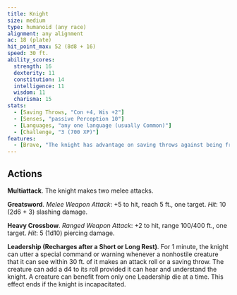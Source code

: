 ```yaml
---
title: Knight
size: medium
type: humanoid (any race)
alignment: any alignment
ac: 18 (plate)
hit_point_max: 52 (8d8 + 16)
speed: 30 ft.
ability_scores:
  strength: 16
  dexterity: 11
  constitution: 14
  intelligence: 11
  wisdom: 11
  charisma: 15
stats:
  - [Saving Throws, "Con +4, Wis +2"]
  - [Senses, "passive Perception 10"]
  - [Languages, "any one language (usually Common)"]
  - [Challenge, "3 (700 XP)"]
features:
  - [Brave, "The knight has advantage on saving throws against being frightened."]
---
```


## Actions
**Multiattack**. The knight makes two melee attacks.

**Greatsword**. *Melee Weapon Attack*: +5 to hit, reach 5 ft., one target. *Hit*: 10 (2d6 + 3) slashing damage.

**Heavy Crossbow**. *Ranged Weapon Attack*: +2 to hit, range 100/400 ft., one target. *Hit*: 5 (1d10) piercing damage.

**Leadership (Recharges after a Short or Long Rest)**. For 1 minute, the knight can utter a special command or warning whenever a nonhostile creature that it can see within 30 ft. of it makes an attack roll or a saving throw. The creature can add a d4 to its roll provided it can hear and understand the knight. A creature can benefit from only one Leadership die at a time. This effect ends if the knight is incapacitated.
